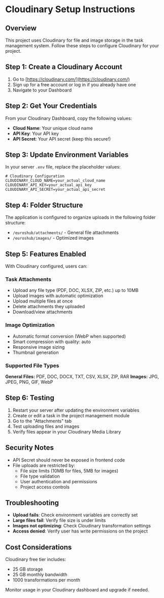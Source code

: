# Cloudinary Setup Instructions

## Overview
This project uses Cloudinary for file and image storage in the task management system. Follow these steps to configure Cloudinary for your project.

## Step 1: Create a Cloudinary Account
1. Go to [https://cloudinary.com/](https://cloudinary.com/)
2. Sign up for a free account or log in if you already have one
3. Navigate to your Dashboard

## Step 2: Get Your Credentials
From your Cloudinary Dashboard, copy the following values:
- **Cloud Name**: Your unique cloud name
- **API Key**: Your API key
- **API Secret**: Your API secret (keep this secure!)

## Step 3: Update Environment Variables
In your server `.env` file, replace the placeholder values:

```env
# Cloudinary Configuration
CLOUDINARY_CLOUD_NAME=your_actual_cloud_name
CLOUDINARY_API_KEY=your_actual_api_key
CLOUDINARY_API_SECRET=your_actual_api_secret
```

## Step 4: Folder Structure
The application is configured to organize uploads in the following folder structure:
- `/euroshub/attachments/` - General file attachments
- `/euroshub/images/` - Optimized images

## Step 5: Features Enabled
With Cloudinary configured, users can:

### Task Attachments
- Upload any file type (PDF, DOC, XLSX, ZIP, etc.) up to 10MB
- Upload images with automatic optimization
- Upload multiple files at once
- Delete attachments they uploaded
- Download/view attachments

### Image Optimization
- Automatic format conversion (WebP when supported)
- Smart compression with quality: auto
- Responsive image sizing
- Thumbnail generation

### Supported File Types
**General Files:** PDF, DOC, DOCX, TXT, CSV, XLSX, ZIP, RAR
**Images:** JPG, JPEG, PNG, GIF, WebP

## Step 6: Testing
1. Restart your server after updating the environment variables
2. Create or edit a task in the project management module
3. Go to the "Attachments" tab
4. Test uploading files and images
5. Verify files appear in your Cloudinary Media Library

## Security Notes
- API Secret should never be exposed in frontend code
- File uploads are restricted by:
  - File size limits (10MB for files, 5MB for images)
  - File type validation
  - User authentication and permissions
  - Project access controls

## Troubleshooting
- **Upload fails**: Check environment variables are correctly set
- **Large files fail**: Verify file size is under limits
- **Images not optimizing**: Check Cloudinary transformation settings
- **Access denied**: Verify user has write permissions on the project

## Cost Considerations
Cloudinary free tier includes:
- 25 GB storage
- 25 GB monthly bandwidth
- 1000 transformations per month

Monitor usage in your Cloudinary dashboard and upgrade if needed.